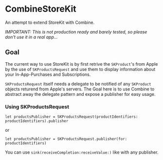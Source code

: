 # CombineStoreKit

An attempt to extend StoreKit with Combine.

*IMPORTANT: This is not production ready and barely tested, so please don't use it in a real app...*

## Goal

The current way to use StoreKit is by first retrive the `SKProduct`'s from Apple by the use of `SKProductsRequest` and use them to display information about your In-App-Purchases and Subscriptions.

`SKProductsRequest` itself needs a delegate to be notified of any `SKProduct` objects returend from Apple's servers. 
The Goal here is to use Combine to abstract away the delegate pattern and expose a publisher for easy usage.

### Using SKProductsRequest

    let productsPublisher = SKProductsRequest(productIdentifiers: productIdentifiers).publisher
    
or

    let productsPublisher = SKProductsRequest.publisher(for: productIdentifiers)

You can use `sink(receiveCompletion:receiveValue:)` like with any publisher.

